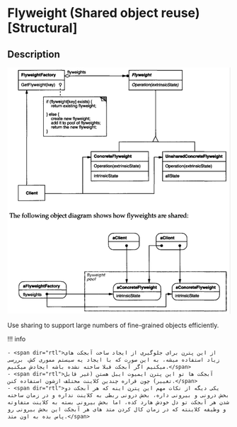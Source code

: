 # Flyweight (Shared object reuse) [Structural]

## Description

![](flyweight/image1.jpg)

Use sharing to support large numbers of fine-grained objects efficiently.

!!! info

    - <span dir="rtl">از این پترن برای جلوگیری از ایجاد ساخت آبجکت های زیاد استفاده میشه، به این صورت که با ایجاد یه سیستم مموری کش، بررسی میکنیم اگر آبجکت قبلا ساخته نشده باشه ایجادش میکنیم.</span>
    - <span dir="rtl">آبجکت ها تو این پترن ایمیوت ایبل هستن (غیر قابل تغییر) چون قراره چندین کلاینت مختلف ازشون استفاده کنن.</span>
    - <span dir="rtl">یکی دیگه از نکات مهم این پترن اینه که هر آبجکت دو بخش درونی و بیرونی داره، بخش درونی ربطی به کلاینت نداره و در زمان ساخته شدن هر آبجکت تو دل خودش هارد کده، اما بخش بیرونی بسته به کلاینت متفاوته و وظیفه کلاینته که در زمان کال کردن متد های هر آبجکت این بخش بیرونی رو پاس بده به اون متد.</span>
